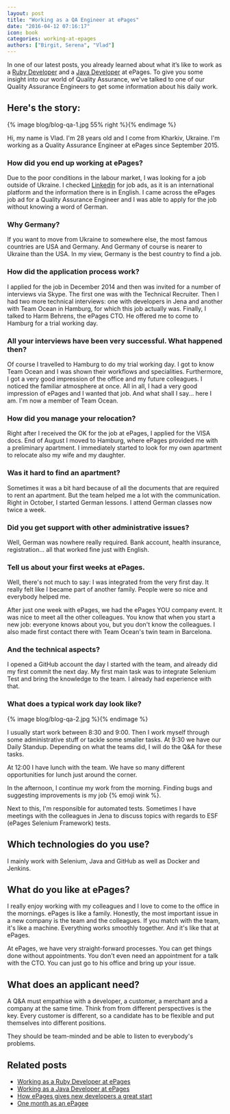 ```yaml
---
layout: post
title: "Working as a QA Engineer at ePages"
date: "2016-04-12 07:16:17"
icon: book
categories: working-at-epages
authors: ["Birgit, Serena", "Vlad"]
---
```


In one of our latest posts, you already learned about what it’s like to work as a [Ruby Developer](https://developer.epages.com/blog/2016/02/04/hr-ruby.html) and a [Java Developer](https://developer.epages.com/blog/2016/03/01/hr-java.html) at ePages.
To give you some insight into our world of Quality Assurance, we've talked to one of our Quality Assurance Engineers to get some information about his daily work.

## Here's the story:

{% image blog/blog-qa-1.jpg 55% right %}{% endimage %}

Hi, my name is Vlad.
I'm 28 years old and I come from Kharkiv, Ukraine.
I'm working as a Quality Assurance Engineer at ePages since September 2015.

### How did you end up working at ePages?

Due to the poor conditions in the labour market, I was looking for a job outside of Ukraine.
I checked [Linkedin](https://www.linkedin.com/) for job ads, as it is an international platform and the information there is in English.
I came across the ePages job ad for a Quality Assurance Engineer and I was able to apply for the job without knowing a word of German.

### Why Germany?

If you want to move from Ukraine to somewhere else, the most famous countries are USA and Germany.
And Germany of course is nearer to Ukraine than the USA.
In my view, Germany is the best country to find a job.

### How did the application process work?

I applied for the job in December 2014 and then was invited for a number of interviews via Skype.
The first one was with the Technical Recruiter.
Then I had two more technical interviews: one with developers in Jena and another with Team Ocean in Hamburg, for which this job actually was.
Finally, I talked to Harm Behrens, the ePages CTO.
He offered me to come to Hamburg for a trial working day.

### All your interviews have been very successful. What happened then?

Of course I travelled to Hamburg to do my trial working day.
I got to know Team Ocean and I was shown their workflows and specialities.
Furthermore, I got a very good impression of the office and my future colleagues.
I noticed the familiar atmosphere at once.
All in all, I had a very good impression of ePages and I wanted that job.
And what shall I say... here I am.
I'm now a member of Team Ocean.

###  How did you manage your relocation?

Right after I received the OK for the job at ePages, I applied for the VISA docs.
End of August I moved to Hamburg, where ePages provided me with a preliminary apartment.
I immediately started to look for my own apartment to relocate also my wife and my daughter.

### Was it hard to find an apartment?

Sometimes it was a bit hard because of all the documents that are required to rent an apartment.
But the team helped me a lot with the communication.
Right in October, I started German lessons.
I attend German classes now twice a week.

### Did you get support with other administrative issues?

Well, German was nowhere really required.
Bank account, health insurance, registration... all that worked fine just with English.

### Tell us about your first weeks at ePages.

Well, there's not much to say: I was integrated from the very first day.
It really felt like I became part of another family.
People were so nice and everybody helped me.

After just one week with ePages, we had the ePages YOU company event.
It was nice to meet all the other colleagues.
You know that when you start a new job: everyone knows about you, but you don't know the colleagues.
I also made first contact there with Team Ocean's twin team in Barcelona.

### And the technical aspects?

I opened a GitHub account the day I started with the team, and already did my first commit the next day.
My first main task was to integrate Selenium Test and bring the knowledge to the team.
I already had experience with that.

### What does a typical work day look like?

{% image blog/blog-qa-2.jpg %}{% endimage %}

I usually start work between 8:30 and 9:00.
Then I work myself through some administrative stuff or tackle some smaller tasks.
At 9:30 we have our Daily Standup.
Depending on what the teams did, I will do the Q&A for these tasks.

At 12:00 I have lunch with the team.
We have so many different opportunities for lunch just around the corner.

In the afternoon, I continue my work from the morning.
Finding bugs and suggesting improvements is my job {% emoji wink %}.

Next to this, I'm responsible for automated tests.
Sometimes I have meetings with the colleagues in Jena to discuss topics with regards to ESF (ePages Selenium Framework) tests.

## Which technologies do you use?

I mainly work with Selenium, Java and GitHub as well as Docker and Jenkins.

## What do you like at ePages?

I really enjoy working with my colleagues and I love to come to the office in the mornings.
ePages is like a family.
Honestly, the most important issue in a new company is the team and the colleagues.
If you match with the team, it's like a machine.
Everything works smoothly together.
And it's like that at ePages.

At ePages, we have very straight-forward processes.
You can get things done without appointments.
You don't even need an appointment for a talk with the CTO.
You can just go to his office and bring up your issue.

## What does an applicant need?

A Q&A must empathise with a developer, a customer, a merchant and a company at the same time.
Think from from different perspectives is the key.
Every customer is different, so a candidate has to be flexible and put themselves into different positions.

They should be team-minded and be able to listen to everybody's problems.

## Related posts

* [Working as a Ruby Developer at ePages](https://developer.epages.com/blog/2016/02/04/hr-ruby.html)
* [Working as a Java Developer at ePages](https://developer.epages.com/blog/2016/03/01/hr-java.html)
* [How ePages gives new developers a great start](https://developer.epages.com/blog/2015/07/07/employee-induction-programme.html)
* [One month as an ePagee](https://developer.epages.com/blog/2015/08/11/one-month-as-an-epagee.html)
